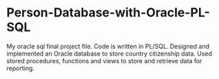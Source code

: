 # Person-Database-with-Oracle-PL-SQL
My oracle sql final project file. Code is written in PL/SQL.
Designed and implemented an Oracle database to store country citizenship data. Used stored procedures, functions and views to store and retrieve data for reporting. 
